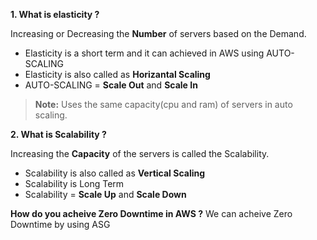 **1. What is elasticity ?**

Increasing or Decreasing the **Number** of servers based on the Demand.
-  Elasticity is a short term and it can achieved in AWS using AUTO-SCALING
-  Elasticity is also called as **Horizantal Scaling**
-  AUTO-SCALING = **Scale Out** and **Scale In**

> **Note:** Uses the same capacity(cpu and ram) of servers in auto scaling. 
   
   
 **2. What is Scalability ?**

Increasing the **Capacity** of the servers is called the Scalability.
- Scalability is also called as **Vertical Scaling**
- Scalability is Long Term
- Scalability = **Scale Up** and **Scale Down**

**How do you acheive Zero Downtime in AWS ?**
We can acheive Zero Downtime by using ASG
